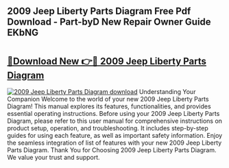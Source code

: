 ## 2009 Jeep Liberty Parts Diagram Free Pdf Download - Part-byD New Repair Owner Guide EKbNG

# <h2><a href="http://dfqhd8z.blite.top/?on=2009+Jeep+Liberty+Parts+Diagram">🔗Download New 👉🔴 2009 Jeep Liberty Parts Diagram</a></h2>

[![2009 Jeep Liberty Parts Diagram download](https://i.imgur.com/lujVjoI.png)](http://dfqhd8z.blite.top/?on=2009+Jeep+Liberty+Parts+Diagram)
Understanding Your Companion Welcome to the world of your new 2009 Jeep Liberty Parts Diagram! This manual explores its features, functionalities, and provides essential operating instructions. Before using your 2009 Jeep Liberty Parts Diagram, please refer to this user manual for comprehensive instructions on product setup, operation, and troubleshooting. It includes step-by-step guides for using each feature, as well as important safety information. Enjoy the seamless integration of list of features with your new 2009 Jeep Liberty Parts Diagram. Thank You for Choosing 2009 Jeep Liberty Parts Diagram. We value your trust and support.
